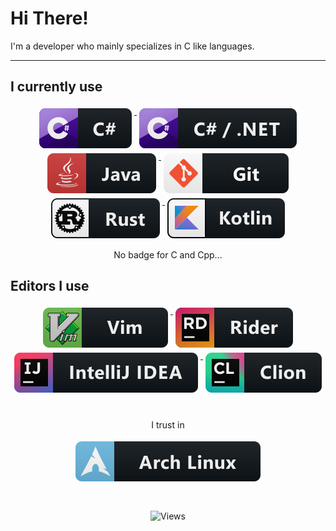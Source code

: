 # Hi There!
I'm a developer who mainly specializes in C like languages. 

<hr>


## I currently use

<p align="center">
  <a href="https://github.com/dotnet/csharplang">
    <img src="https://github.com/MikeCodesDotNET/ColoredBadges/raw/master/svg/dev/languages/csharp.svg" alt="Csharp" style="vertical-align:top; margin:4px">
  </a>

  <a href="https://dotnet.microsoft.com"/>
    <img src="https://github.com/MikeCodesDotNET/ColoredBadges/raw/master/svg/dev/languages/csharp_dotnet.svg" alt="CsharpNet" style="vertical-align:top; margin:4px">
  </a>

  <a href="https://www.java.com/en/"/>
    <img src="https://github.com/MikeCodesDotNET/ColoredBadges/raw/master/svg/dev/languages/java.svg" alt="Java" style="vertical-align:top; margin:4px">
  </a>

  <a href="https://git-scm.com/"/>
    <img src="https://raw.githubusercontent.com/MikeCodesDotNET/ColoredBadges/8123dfb6450f9e3465f6b82e4440af1d1a7f92e5/svg/dev/tools/git.svg" alt="Git" style="vertical-align:top; margin:4px">
  </a>

  <a href="https://www.rust-lang.org/"/>
    <img src="https://github.com/MikeCodesDotNET/ColoredBadges/raw/master/svg/dev/languages/rust.svg" alt="Rust" style="vertical-align:top; margin:4px">
  </a>

  <a href="https://kotlinlang.org//"/>
    <img src="https://raw.githubusercontent.com/MikeCodesDotNET/ColoredBadges/b15e56a11a52933b5a75bf45679671ee06d7702a/svg/dev/languages/kotlin.svg" alt="Kotlin" style="vertical-align:top; margin:4px">
  </a>
</p>


<div align="center">No badge for C and Cpp...</div>

## Editors I use

<p align="center">
   <a href="https://www.vim.org/"/>
    <img src="https://raw.githubusercontent.com/MikeCodesDotNET/ColoredBadges/b15e56a11a52933b5a75bf45679671ee06d7702a/svg/dev/tools/vim.svg" alt="Vim" style="vertical-align:top; margin:4px">
  </a>

  <a href="https://www.jetbrains.com/rider/"/>
    <img src="https://github.com/MikeCodesDotNET/ColoredBadges/raw/master/svg/dev/tools/jetbrains_rider.svg" alt="Rider" style="vertical-align:top; margin:4px">
  </a>

  <a href="https://www.jetbrains.com/idea/"/>
    <img src="https://github.com/MikeCodesDotNET/ColoredBadges/raw/master/svg/dev/tools/jetbrains_intellij.svg" alt="IntelliJ" style="vertical-align:top; margin:4px">
  </a>

  <a href="https://www.jetbrains.com/clion/"/>
    <img src="https://github.com/MikeCodesDotNET/ColoredBadges/raw/master/svg/dev/tools/jetbrains_clion.svg" alt="CLion" style="vertical-align:top; margin:4px">
  </a>
</p>


#


<div align="center">I trust in</div>
<p align="center">
    <a/>
    <img src="https://raw.githubusercontent.com/MikeCodesDotNET/ColoredBadges/b50d8ca1e666614f7c6e7464f34287cfd7405b56/svg/devices/archlinux.svg" alt="Arch" style="vertical-align:top; margin:4px">
  </a>
</p>

#

<p align="center">
  <a/>
    <img src="https://komarev.com/ghpvc/?username=TheStachelfisch" alt="Views" style="vertical-align:top; margin:4px">
  </a>
</p>
